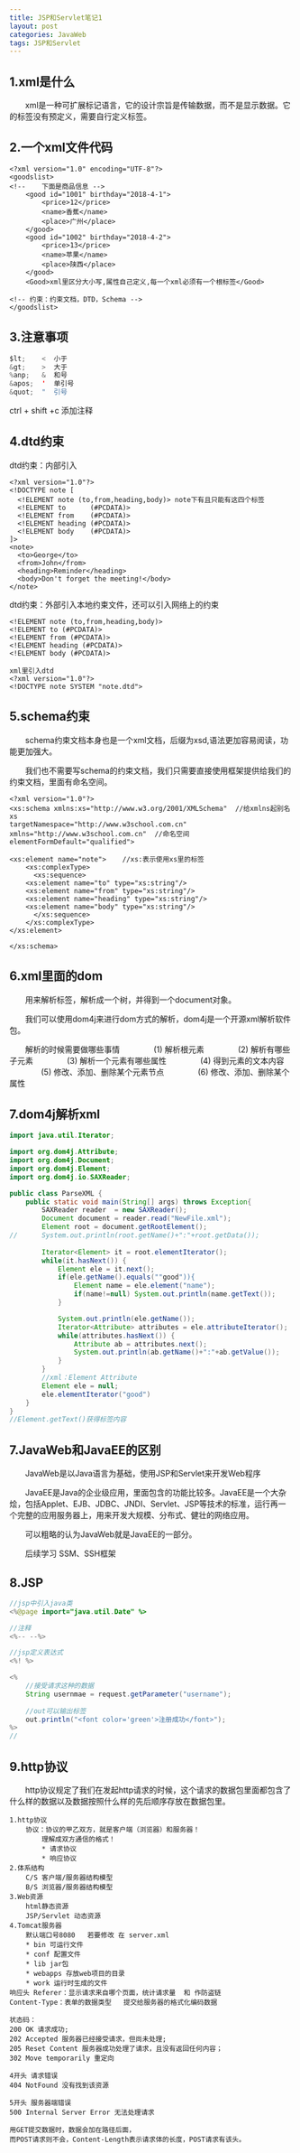 ```yaml
---
title: JSP和Servlet笔记1
layout: post
categories: JavaWeb
tags: JSP和Servlet
---
```

## 1.xml是什么

&emsp;&emsp;xml是一种可扩展标记语言，它的设计宗旨是传输数据，而不是显示数据。它的标签没有预定义，需要自行定义标签。

## 2.一个xml文件代码

```
<?xml version="1.0" encoding="UTF-8"?>
<goodslist>
<!-- 	下面是商品信息 -->
	<good id="1001" birthday="2018-4-1">
		<price>12</price>
		<name>香蕉</name>
		<place>广州</place>
	</good>
	<good id="1002" birthday="2018-4-2">
		<price>13</price>
		<name>苹果</name>
		<place>陕西</place>
	</good>
	<Good>xml里区分大小写,属性自己定义,每一个xml必须有一个根标签</Good>
	
<!-- 约束：约束文档，DTD，Schema -->
</goodslist>
```
## 3.注意事项

```java
$lt;    <  小于
&gt;    >  大于
%anp;   &  和号
&apos;  '  单引号
&quot;  "  引号
```

ctrl + shift +c 添加注释  <!-- 	下面是商品信息 -->

## 4.dtd约束


dtd约束：内部引入
```
<?xml version="1.0"?>
<!DOCTYPE note [
  <!ELEMENT note (to,from,heading,body)> note下有且只能有这四个标签
  <!ELEMENT to      (#PCDATA)>
  <!ELEMENT from    (#PCDATA)>
  <!ELEMENT heading (#PCDATA)>
  <!ELEMENT body    (#PCDATA)>
]>
<note>
  <to>George</to>
  <from>John</from>
  <heading>Reminder</heading>
  <body>Don't forget the meeting!</body>
</note>
```
dtd约束：外部引入本地约束文件，还可以引入网络上的约束
```
<!ELEMENT note (to,from,heading,body)>
<!ELEMENT to (#PCDATA)>
<!ELEMENT from (#PCDATA)>
<!ELEMENT heading (#PCDATA)>
<!ELEMENT body (#PCDATA)>

xml里引入dtd
<?xml version="1.0"?>
<!DOCTYPE note SYSTEM "note.dtd">
```
## 5.schema约束

&emsp;&emsp;schema约束文档本身也是一个xml文档，后缀为xsd,语法更加容易阅读，功能更加强大。

&emsp;&emsp;我们也不需要写schema的约束文档，我们只需要直接使用框架提供给我们的约束文档，里面有命名空间。

```
<?xml version="1.0"?>
<xs:schema xmlns:xs="http://www.w3.org/2001/XMLSchema"  //给xmlns起别名xs
targetNamespace="http://www.w3school.com.cn"
xmlns="http://www.w3school.com.cn"	//命名空间
elementFormDefault="qualified">

<xs:element name="note">	//xs:表示使用xs里的标签
    <xs:complexType>
      <xs:sequence>
	<xs:element name="to" type="xs:string"/>
	<xs:element name="from" type="xs:string"/>
	<xs:element name="heading" type="xs:string"/>
	<xs:element name="body" type="xs:string"/>
      </xs:sequence>
    </xs:complexType>
</xs:element>

</xs:schema>
```

## 6.xml里面的dom

&emsp;&emsp;用来解析标签，解析成一个树，并得到一个document对象。

&emsp;&emsp;我们可以使用dom4j来进行dom方式的解析，dom4j是一个开源xml解析软件包。

&emsp;&emsp;解析的时候需要做哪些事情
&emsp;&emsp;&emsp;&emsp;(1) 解析根元素
&emsp;&emsp;&emsp;&emsp;(2) 解析有哪些子元素
&emsp;&emsp;&emsp;&emsp;(3) 解析一个元素有哪些属性
&emsp;&emsp;&emsp;&emsp;(4) 得到元素的文本内容
&emsp;&emsp;&emsp;&emsp;(5) 修改、添加、删除某个元素节点
&emsp;&emsp;&emsp;&emsp;(6) 修改、添加、删除某个属性

## 7.dom4j解析xml

```java
import java.util.Iterator;

import org.dom4j.Attribute;
import org.dom4j.Document;
import org.dom4j.Element;
import org.dom4j.io.SAXReader;

public class ParseXML {
	public static void main(String[] args) throws Exception{
		SAXReader reader  = new SAXReader();
		Document document = reader.read("NewFile.xml");
		Element root = document.getRootElement();
//		System.out.println(root.getName()+":"+root.getData());
		
		Iterator<Element> it = root.elementIterator();
		while(it.hasNext()) {
			Element ele = it.next();
			if(ele.getName().equals(""good")){
				Element name = ele.element("name");
				if(name!=null) System.out.println(name.getText());
			}

			System.out.println(ele.getName());
			Iterator<Attribute> attributes = ele.attributeIterator();
			while(attributes.hasNext()) {
				Attribute ab = attributes.next();
				System.out.println(ab.getName()+":"+ab.getValue());
			}
		}
		//xml：Element Attribute
		Element ele = null;
		ele.elementIterator("good")
	}
}
//Element.getText()获得标签内容
```

## 7.JavaWeb和JavaEE的区别

&emsp;&emsp;JavaWeb是以Java语言为基础，使用JSP和Servlet来开发Web程序

&emsp;&emsp;JavaEE是Java的企业级应用，里面包含的功能比较多。JavaEE是一个大杂烩，包括Applet、EJB、JDBC、JNDI、Servlet、JSP等技术的标准，运行再一个完整的应用服务器上，用来开发大规模、分布式、健壮的网络应用。

&emsp;&emsp;可以粗略的认为JavaWeb就是JavaEE的一部分。

&emsp;&emsp;后续学习 SSM、SSH框架

## 8.JSP

```java
//jsp中引入java类
<%@page import="java.util.Date" %>

//注释
<%-- --%>

//jsp定义表达式
<%! %>

<%
	//接受请求这种的数据
	String usernmae = request.getParameter("username");
	
	//out可以输出标签
	out.println("<font color='green'>注册成功</font>");
%>
//
```

## 9.http协议

&emsp;&emsp;http协议规定了我们在发起http请求的时候，这个请求的数据包里面都包含了什么样的数据以及数据按照什么样的先后顺序存放在数据包里。

```
1.http协议
	协议：协议的甲乙双方，就是客户端（浏览器）和服务器！
		理解成双方通信的格式！
		* 请求协议
		* 响应协议
2.体系结构
	C/S 客户端/服务器结构模型
	B/S 浏览器/服务器结构模型
3.Web资源
	html静态资源
	JSP/Servlet 动态资源
4.Tomcat服务器
	默认端口号8080   若要修改 在 server.xml
	* bin 可运行文件
	* conf 配置文件
	* lib jar包
	* webapps 存放web项目的目录
	* work 运行时生成的文件
响应头 Referer：显示请求来自哪个页面，统计请求量  和 作防盗链
Content-Type：表单的数据类型   提交给服务器的格式化编码数据

状态码：
200 OK 请求成功;
202 Accepted 服务器已经接受请求，但尚未处理;
205 Reset Content 服务器成功处理了请求，且没有返回任何内容；
302 Move temporarily 重定向

4开头 请求错误
404 NotFound 没有找到该资源

5开头 服务器端错误
500 Internal Server Error 无法处理请求

用GET提交数据时，数据会加在路径后面，
而POST请求则不会，Content-Length表示请求体的长度，POST请求有该头。
```